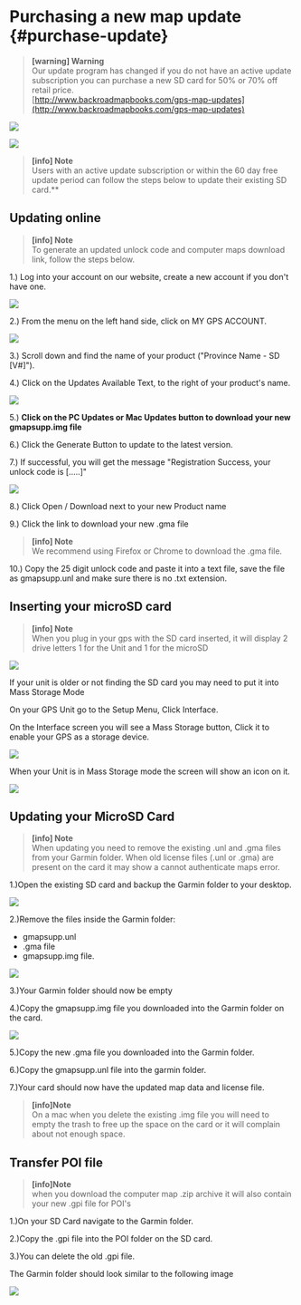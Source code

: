 # Purchasing a new map update {#purchase-update}

> **\[warning\] Warning**  
> Our update program has changed if you do not have an active update subscription you can purchase a new SD card for 50% or 70% off retail price.  
> [http://www.backroadmapbooks.com/gps-map-updates](http://www.backroadmapbooks.com/gps-map-updates)

![](/assets/50percentupdate.png)

![](/assets/70percentupdate.png)

> **\[info\] Note**  
> Users with an active update subscription or within the 60 day free update period can follow the steps below to update their existing SD card.\*\*

## Updating online

> **\[info\] Note**  
> To generate an updated unlock code and computer maps download link, follow the steps below.

1.\)  Log into your account on our website, create a new account if you don't have one.

![](/assets/login_create.png)

2.\) From the menu on the left hand side, click on MY GPS ACCOUNT.

![](/assets/mybrmbgpsaccount.png)

3.\) Scroll down and find the name of your product \("Province Name - SD \[V\#\]"\).

4.\) Click on the Updates Available Text, to the right of your product's name.

![](/assets/updates.png)

5.\) **Click on the PC Updates or Mac Updates button to download your new gmapsupp.img file**

6.\) Click the Generate Button to update to the latest version.

7.\) If successful, you will get the message "Registration Success, your unlock code is \[.....\]"

![](/assets/update_success.png)

8.\) Click Open / Download next to your new Product name

9.\) Click the link to download your new .gma file

> **\[info\] Note**  
> We recommend using Firefox or Chrome to download the .gma file.

10.\) Copy the 25 digit unlock code and paste it into a text file, save the file as gmapsupp.unl and make sure there is no .txt extension.

## Inserting your microSD card

> **\[info\] Note**  
> When you plug in your gps with the SD card inserted, it will display 2 drive letters 1 for the Unit and 1 for the microSD

![](/assets/insert-SD.png)

If your unit is older or not finding the SD card you may need to put it into Mass Storage Mode

On your GPS Unit go to the Setup Menu, Click Interface.

On the Interface screen you will see a Mass Storage button, Click it to enable your GPS as a storage device.

![](/assets/60_3.gif)

When your Unit is in Mass Storage mode the screen will show an icon on it.

![](/assets/usb.jpg)

## Updating your MicroSD Card

> **\[info\] Note**  
> When updating you need to remove the existing .unl and .gma files from your Garmin folder. When old license files \(.unl or .gma\) are present on the card it may show a cannot authenticate maps error.

1.\)Open the existing SD card and backup the Garmin folder to your desktop.

![](/assets/garmin-copy.png)

2.\)Remove the files inside the Garmin folder:

* gmapsupp.unl 
* .gma file
* gmapsupp.img file.

![](/assets/garmin-delete.png)

3.\)Your Garmin folder should now be empty

4.\)Copy the gmapsupp.img file you downloaded into the Garmin folder on the card.

![](/assets/garmin-img.png)

5.\)Copy the new .gma file you downloaded into the Garmin folder.

6.\)Copy the gmapsupp.unl file into the garmin folder.

7.\)Your card should now have the updated map data and license file.

> **\[info\]Note**  
> On a mac when you delete the existing .img file you will need to empty the trash to free up the space on the card or it will complain about not enough space.

## Transfer POI file

> **\[info\]Note**  
> when you download the computer map .zip archive it will also contain your new .gpi file for POI's

1.\)On your SD Card navigate to the Garmin folder.

2.\)Copy the .gpi file into the POI folder on the SD card.

3.\)You can delete the old .gpi file.

The Garmin folder should look similar to the following image

![](/assets/map_structure.png)

